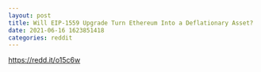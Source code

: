 ```yaml
--- 
layout: post 
title: Will EIP-1559 Upgrade Turn Ethereum Into a Deflationary Asset? 
date: 2021-06-16 1623851418 
categories: reddit 
--- 
```

https://redd.it/o15c6w